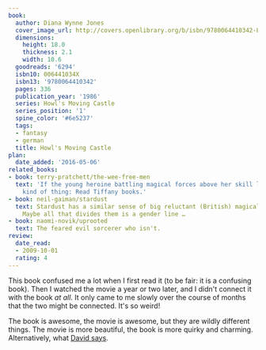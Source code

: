 ```yaml
---
book:
  author: Diana Wynne Jones
  cover_image_url: http://covers.openlibrary.org/b/isbn/9780064410342-L.jpg
  dimensions:
    height: 18.0
    thickness: 2.1
    width: 10.6
  goodreads: '6294'
  isbn10: 006441034X
  isbn13: '9780064410342'
  pages: 336
  publication_year: '1986'
  series: Howl's Moving Castle
  series_position: '1'
  spine_color: '#6e5237'
  tags:
  - fantasy
  - german
  title: Howl's Moving Castle
plan:
  date_added: '2016-05-06'
related_books:
- book: terry-pratchett/the-wee-free-men
  text: 'If the young heroine battling magical forces above her skill level is your
    kind of thing: Read Tiffany books.'
- book: neil-gaiman/stardust
  text: Stardust has a similar sense of big reluctant (British) magical adventure.
    Maybe all that divides them is a gender line …
- book: naomi-novik/uprooted
  text: The feared evil sorcerer who isn't.
review:
  date_read:
  - 2009-10-01
  rating: 4
---
```


This book confused me a lot when I first read it (to be fair: it is a confusing book). Then I watched the movie a year
or two later, and I didn't connect it with the book *at all*. It only came to me slowly over the course of months that
the two might be connected. It's so weird!

The book is awesome, the movie is awesome, but they are wildly different things. The movie is more beautiful, the book
is more quirky and charming. Alternatively, what [David says](https://twitter.com/DRMacIver/status/1246896457082441730).
